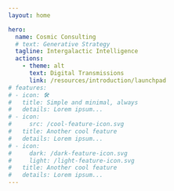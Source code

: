 ```yaml
---
layout: home

hero:
  name: Cosmic Consulting
  # text: Generative Strategy
  tagline: Intergalactic Intelligence
  actions:
    - theme: alt
      text: Digital Transmissions
      link: /resources/introduction/launchpad
# features:
# - icon: 🛠️
#   title: Simple and minimal, always
#   details: Lorem ipsum...
# - icon:
#     src: /cool-feature-icon.svg
#   title: Another cool feature
#   details: Lorem ipsum...
# - icon:
#     dark: /dark-feature-icon.svg
#     light: /light-feature-icon.svg
#   title: Another cool feature
#   details: Lorem ipsum...
---
```

